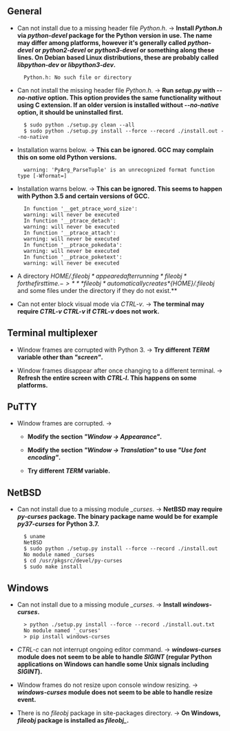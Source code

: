 ## General

+ Can not install due to a missing header file *Python.h*. -> **Install *Python.h* via *python-devel* package for the Python version in use. The name may differ among platforms, however it's generally called *python-devel* or *python2-devel* or *python3-devel* or something along these lines. On Debian based Linux distributions, these are probably called *libpython-dev* or *libpython3-dev*.**

        Python.h: No such file or directory

+ Can not install the missing header file *Python.h*. -> **Run *setup.py* with *--no-native* option. This option provides the same functionality without using C extension. If an older version is installed without *--no-native* option, it should be uninstalled first.**

        $ sudo python ./setup.py clean --all
        $ sudo python ./setup.py install --force --record ./install.out --no-native

+ Installation warns below. -> **This can be ignored. GCC may complain this on some old Python versions.**

        warning: 'PyArg_ParseTuple' is an unrecognized format function type [-Wformat=]

+ Installation warns below. -> **This can be ignored. This seems to happen with Python 3.5 and certain versions of GCC.**

        In function '__get_ptrace_word_size':
        warning: will never be executed
        In function '__ptrace_detach':
        warning: will never be executed
        In function '__ptrace_attach':
        warning: will never be executed
        In function '__ptrace_pokedata':
        warning: will never be executed
        In function '__ptrace_poketext':
        warning: will never be executed

+ A directory *${HOME}/.fileobj* appeared after running *fileobj* for the first time. -> ***fileobj* automatically creates *${HOME}/.fileobj* and some files under the directory if they do not exist.**

+ Can not enter block visual mode via *CTRL-v*. -> **The terminal may require *CTRL-v CTRL-v* if *CTRL-v* does not work.**

## Terminal multiplexer

+ Window frames are corrupted with Python 3. -> **Try different *TERM* variable other than *"screen"*.**

+ Window frames disappear after once changing to a different terminal. -> **Refresh the entire screen with *CTRL-l*. This happens on some platforms.**

## PuTTY

+ Window frames are corrupted. ->

    + **Modify the section *"Window -> Appearance"*.**

    + **Modify the section *"Window -> Translation"* to use *"Use font encoding"*.**

    + **Try different *TERM* variable.**

## NetBSD

+ Can not install due to a missing module *_curses*. -> **NetBSD may require *py-curses* package. The binary package name would be for example *py37-curses* for Python 3.7.**

        $ uname
        NetBSD
        $ sudo python ./setup.py install --force --record ./install.out
        No module named _curses
        $ cd /usr/pkgsrc/devel/py-curses
        $ sudo make install

## Windows

+ Can not install due to a missing module *_curses*. -> **Install *windows-curses*.**

        > python ./setup.py install --force --record ./install.out.txt
        No module named '_curses'
        > pip install windows-curses

+ *CTRL-c* can not interrupt ongoing editor command. -> ***windows-curses* module does not seem to be able to handle *SIGINT* (regular Python applications on Windows can handle some Unix signals including *SIGINT*).**

+ Window frames do not resize upon console window resizing. -> ***windows-curses* module does not seem to be able to handle resize event.**

+ There is no *fileobj* package in site-packages directory. -> **On Windows, *fileobj* package is installed as *fileobj_*.**
